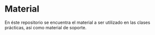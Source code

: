 # Material 

En éste repositorio se encuentra el material a ser utilizado en las clases prácticas, así como material de soporte.
